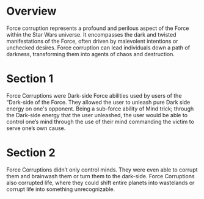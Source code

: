 # Overview

Force corruption represents a profound and perilous aspect of the Force within the Star Wars universe.
It encompasses the dark and twisted manifestations of the Force, often driven by malevolent intentions or unchecked desires.
Force corruption can lead individuals down a path of darkness, transforming them into agents of chaos and destruction.

# Section 1

Force Corruptions were Dark-side Force abilities used by users of the “Dark-side of the Force.
They allowed the user to unleash pure Dark side energy on one's opponent.
Being a sub-force ability of Mind trick; through the Dark-side energy that the user unleashed, the user would be able to control one’s mind through the use of their mind commanding the victim to serve one’s own cause.

# Section 2

Force Corruptions didn’t only control minds.
They were even able to corrupt them and brainwash them or turn them to the dark-side.
Force Corruptions also corrupted life, where they could shift entire planets into wastelands or corrupt life into something unrecognizable.
